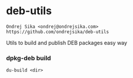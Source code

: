 # deb-utils

    Ondrej Sika <ondrej@ondrejsika.com>
    https://github.com/ondrejsika/deb-utils

Utils to build and publish DEB packages easy way


### dpkg-deb build

```
du-build <dir>
```


